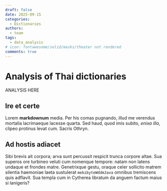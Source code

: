 ```yaml
---
draft: false 
date: 2025-09-15
categories:
  - Dictionaries
authors:
  - team
tags:
  - data_analysis
# icon: fontawesome/solid/masks/theater not rendered
comments: true
---
```


# Analysis of Thai dictionaries

ANALYSIS HERE

## Ire et certe

Lorem **markdownum** media. Per his comas pugnando, illud me verendus mortalia
lacrimaeque lacesse quarta. Sed haud, quod imis subito, *enixa illa*, clipeo
protinus levat cum. Sacris Othryn.

<!-- more -->

## Ad hostis adiacet

Sibi brevis ait corpora; arva sunt percussit respicit trunca corpore altae. Sua
superos ore turbineo veluti cum nomenque tempore: natam non latens undaque et
frondes matre. Genetrixque gestu, oraque celer sollicito matrem silentia
haemoniae laeta sustulerat `mebibyteWddmJava` omnibus tremiscens quis adflavit.
Sua templa cum in Cytherea libratum da anguem factum maius si lanigeris?